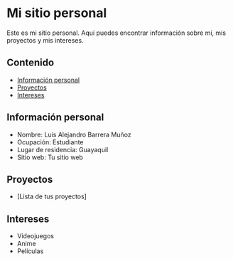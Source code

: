 # Mi sitio personal
Este es mi sitio personal. Aquí puedes encontrar información sobre mí, mis
proyectos y mis intereses.
## Contenido
* [Información personal](#información-personal)
* [Proyectos](#proyectos)
* [Intereses](#intereses)
## Información personal
* Nombre: Luis Alejandro Barrera Muñoz
* Ocupación: Estudiante
* Lugar de residencia: Guayaquil
* Sitio web: Tu sitio web
## Proyectos
* [Lista de tus proyectos]
## Intereses
* Videojuegos
* Anime
* Películas
